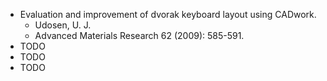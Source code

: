 - Evaluation and improvement of dvorak keyboard layout using CADwork.
	- Udosen, U. J.
	- Advanced Materials Research 62 (2009): 585-591.
- TODO
- TODO
- TODO
